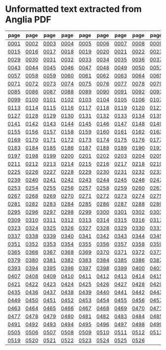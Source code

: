 # Unformatted text extracted from Anglia PDF

|page|page|page|page|page|page|page|page|page|page|page|page|page|page|
|----|----|----|----|----|----|----|----|----|----|----|----|----|----|
|[0001](txt/pg_0001.txt)|[0002](txt/pg_0002.txt)|[0003](txt/pg_0003.txt)|[0004](txt/pg_0004.txt)|[0005](txt/pg_0005.txt)|[0006](txt/pg_0006.txt)|[0007](txt/pg_0007.txt)|[0008](txt/pg_0008.txt)|[0009](txt/pg_0009.txt)|[0010](txt/pg_0010.txt)|[0011](txt/pg_0011.txt)|[0012](txt/pg_0012.txt)|[0013](txt/pg_0013.txt)|[0014](txt/pg_0014.txt)|
|[0015](txt/pg_0015.txt)|[0016](txt/pg_0016.txt)|[0017](txt/pg_0017.txt)|[0018](txt/pg_0018.txt)|[0019](txt/pg_0019.txt)|[0020](txt/pg_0020.txt)|[0021](txt/pg_0021.txt)|[0022](txt/pg_0022.txt)|[0023](txt/pg_0023.txt)|[0024](txt/pg_0024.txt)|[0025](txt/pg_0025.txt)|[0026](txt/pg_0026.txt)|[0027](txt/pg_0027.txt)|[0028](txt/pg_0028.txt)|
|[0029](txt/pg_0029.txt)|[0030](txt/pg_0030.txt)|[0031](txt/pg_0031.txt)|[0032](txt/pg_0032.txt)|[0033](txt/pg_0033.txt)|[0034](txt/pg_0034.txt)|[0035](txt/pg_0035.txt)|[0036](txt/pg_0036.txt)|[0037](txt/pg_0037.txt)|[0038](txt/pg_0038.txt)|[0039](txt/pg_0039.txt)|[0040](txt/pg_0040.txt)|[0041](txt/pg_0041.txt)|[0042](txt/pg_0042.txt)|
|[0043](txt/pg_0043.txt)|[0044](txt/pg_0044.txt)|[0045](txt/pg_0045.txt)|[0046](txt/pg_0046.txt)|[0047](txt/pg_0047.txt)|[0048](txt/pg_0048.txt)|[0049](txt/pg_0049.txt)|[0050](txt/pg_0050.txt)|[0051](txt/pg_0051.txt)|[0052](txt/pg_0052.txt)|[0053](txt/pg_0053.txt)|[0054](txt/pg_0054.txt)|[0055](txt/pg_0055.txt)|[0056](txt/pg_0056.txt)|
|[0057](txt/pg_0057.txt)|[0058](txt/pg_0058.txt)|[0059](txt/pg_0059.txt)|[0060](txt/pg_0060.txt)|[0061](txt/pg_0061.txt)|[0062](txt/pg_0062.txt)|[0063](txt/pg_0063.txt)|[0064](txt/pg_0064.txt)|[0065](txt/pg_0065.txt)|[0066](txt/pg_0066.txt)|[0067](txt/pg_0067.txt)|[0068](txt/pg_0068.txt)|[0069](txt/pg_0069.txt)|[0070](txt/pg_0070.txt)|
|[0071](txt/pg_0071.txt)|[0072](txt/pg_0072.txt)|[0073](txt/pg_0073.txt)|[0074](txt/pg_0074.txt)|[0075](txt/pg_0075.txt)|[0076](txt/pg_0076.txt)|[0077](txt/pg_0077.txt)|[0078](txt/pg_0078.txt)|[0079](txt/pg_0079.txt)|[0080](txt/pg_0080.txt)|[0081](txt/pg_0081.txt)|[0082](txt/pg_0082.txt)|[0083](txt/pg_0083.txt)|[0084](txt/pg_0084.txt)|
|[0085](txt/pg_0085.txt)|[0086](txt/pg_0086.txt)|[0087](txt/pg_0087.txt)|[0088](txt/pg_0088.txt)|[0089](txt/pg_0089.txt)|[0090](txt/pg_0090.txt)|[0091](txt/pg_0091.txt)|[0092](txt/pg_0092.txt)|[0093](txt/pg_0093.txt)|[0094](txt/pg_0094.txt)|[0095](txt/pg_0095.txt)|[0096](txt/pg_0096.txt)|[0097](txt/pg_0097.txt)|[0098](txt/pg_0098.txt)|
|[0099](txt/pg_0099.txt)|[0100](txt/pg_0100.txt)|[0101](txt/pg_0101.txt)|[0102](txt/pg_0102.txt)|[0103](txt/pg_0103.txt)|[0104](txt/pg_0104.txt)|[0105](txt/pg_0105.txt)|[0106](txt/pg_0106.txt)|[0107](txt/pg_0107.txt)|[0108](txt/pg_0108.txt)|[0109](txt/pg_0109.txt)|[0110](txt/pg_0110.txt)|[0111](txt/pg_0111.txt)|[0112](txt/pg_0112.txt)|
|[0113](txt/pg_0113.txt)|[0114](txt/pg_0114.txt)|[0115](txt/pg_0115.txt)|[0116](txt/pg_0116.txt)|[0117](txt/pg_0117.txt)|[0118](txt/pg_0118.txt)|[0119](txt/pg_0119.txt)|[0120](txt/pg_0120.txt)|[0121](txt/pg_0121.txt)|[0122](txt/pg_0122.txt)|[0123](txt/pg_0123.txt)|[0124](txt/pg_0124.txt)|[0125](txt/pg_0125.txt)|[0126](txt/pg_0126.txt)|
|[0127](txt/pg_0127.txt)|[0128](txt/pg_0128.txt)|[0129](txt/pg_0129.txt)|[0130](txt/pg_0130.txt)|[0131](txt/pg_0131.txt)|[0132](txt/pg_0132.txt)|[0133](txt/pg_0133.txt)|[0134](txt/pg_0134.txt)|[0135](txt/pg_0135.txt)|[0136](txt/pg_0136.txt)|[0137](txt/pg_0137.txt)|[0138](txt/pg_0138.txt)|[0139](txt/pg_0139.txt)|[0140](txt/pg_0140.txt)|
|[0141](txt/pg_0141.txt)|[0142](txt/pg_0142.txt)|[0143](txt/pg_0143.txt)|[0144](txt/pg_0144.txt)|[0145](txt/pg_0145.txt)|[0146](txt/pg_0146.txt)|[0147](txt/pg_0147.txt)|[0148](txt/pg_0148.txt)|[0149](txt/pg_0149.txt)|[0150](txt/pg_0150.txt)|[0151](txt/pg_0151.txt)|[0152](txt/pg_0152.txt)|[0153](txt/pg_0153.txt)|[0154](txt/pg_0154.txt)|
|[0155](txt/pg_0155.txt)|[0156](txt/pg_0156.txt)|[0157](txt/pg_0157.txt)|[0158](txt/pg_0158.txt)|[0159](txt/pg_0159.txt)|[0160](txt/pg_0160.txt)|[0161](txt/pg_0161.txt)|[0162](txt/pg_0162.txt)|[0163](txt/pg_0163.txt)|[0164](txt/pg_0164.txt)|[0165](txt/pg_0165.txt)|[0166](txt/pg_0166.txt)|[0167](txt/pg_0167.txt)|[0168](txt/pg_0168.txt)|
|[0169](txt/pg_0169.txt)|[0170](txt/pg_0170.txt)|[0171](txt/pg_0171.txt)|[0172](txt/pg_0172.txt)|[0173](txt/pg_0173.txt)|[0174](txt/pg_0174.txt)|[0175](txt/pg_0175.txt)|[0176](txt/pg_0176.txt)|[0177](txt/pg_0177.txt)|[0178](txt/pg_0178.txt)|[0179](txt/pg_0179.txt)|[0180](txt/pg_0180.txt)|[0181](txt/pg_0181.txt)|[0182](txt/pg_0182.txt)|
|[0183](txt/pg_0183.txt)|[0184](txt/pg_0184.txt)|[0185](txt/pg_0185.txt)|[0186](txt/pg_0186.txt)|[0187](txt/pg_0187.txt)|[0188](txt/pg_0188.txt)|[0189](txt/pg_0189.txt)|[0190](txt/pg_0190.txt)|[0191](txt/pg_0191.txt)|[0192](txt/pg_0192.txt)|[0193](txt/pg_0193.txt)|[0194](txt/pg_0194.txt)|[0195](txt/pg_0195.txt)|[0196](txt/pg_0196.txt)|
|[0197](txt/pg_0197.txt)|[0198](txt/pg_0198.txt)|[0199](txt/pg_0199.txt)|[0200](txt/pg_0200.txt)|[0201](txt/pg_0201.txt)|[0202](txt/pg_0202.txt)|[0203](txt/pg_0203.txt)|[0204](txt/pg_0204.txt)|[0205](txt/pg_0205.txt)|[0206](txt/pg_0206.txt)|[0207](txt/pg_0207.txt)|[0208](txt/pg_0208.txt)|[0209](txt/pg_0209.txt)|[0210](txt/pg_0210.txt)|
|[0211](txt/pg_0211.txt)|[0212](txt/pg_0212.txt)|[0213](txt/pg_0213.txt)|[0214](txt/pg_0214.txt)|[0215](txt/pg_0215.txt)|[0216](txt/pg_0216.txt)|[0217](txt/pg_0217.txt)|[0218](txt/pg_0218.txt)|[0219](txt/pg_0219.txt)|[0220](txt/pg_0220.txt)|[0221](txt/pg_0221.txt)|[0222](txt/pg_0222.txt)|[0223](txt/pg_0223.txt)|[0224](txt/pg_0224.txt)|
|[0225](txt/pg_0225.txt)|[0226](txt/pg_0226.txt)|[0227](txt/pg_0227.txt)|[0228](txt/pg_0228.txt)|[0229](txt/pg_0229.txt)|[0230](txt/pg_0230.txt)|[0231](txt/pg_0231.txt)|[0232](txt/pg_0232.txt)|[0233](txt/pg_0233.txt)|[0234](txt/pg_0234.txt)|[0235](txt/pg_0235.txt)|[0236](txt/pg_0236.txt)|[0237](txt/pg_0237.txt)|[0238](txt/pg_0238.txt)|
|[0239](txt/pg_0239.txt)|[0240](txt/pg_0240.txt)|[0241](txt/pg_0241.txt)|[0242](txt/pg_0242.txt)|[0243](txt/pg_0243.txt)|[0244](txt/pg_0244.txt)|[0245](txt/pg_0245.txt)|[0246](txt/pg_0246.txt)|[0247](txt/pg_0247.txt)|[0248](txt/pg_0248.txt)|[0249](txt/pg_0249.txt)|[0250](txt/pg_0250.txt)|[0251](txt/pg_0251.txt)|[0252](txt/pg_0252.txt)|
|[0253](txt/pg_0253.txt)|[0254](txt/pg_0254.txt)|[0255](txt/pg_0255.txt)|[0256](txt/pg_0256.txt)|[0257](txt/pg_0257.txt)|[0258](txt/pg_0258.txt)|[0259](txt/pg_0259.txt)|[0260](txt/pg_0260.txt)|[0261](txt/pg_0261.txt)|[0262](txt/pg_0262.txt)|[0263](txt/pg_0263.txt)|[0264](txt/pg_0264.txt)|[0265](txt/pg_0265.txt)|[0266](txt/pg_0266.txt)|
|[0267](txt/pg_0267.txt)|[0268](txt/pg_0268.txt)|[0269](txt/pg_0269.txt)|[0270](txt/pg_0270.txt)|[0271](txt/pg_0271.txt)|[0272](txt/pg_0272.txt)|[0273](txt/pg_0273.txt)|[0274](txt/pg_0274.txt)|[0275](txt/pg_0275.txt)|[0276](txt/pg_0276.txt)|[0277](txt/pg_0277.txt)|[0278](txt/pg_0278.txt)|[0279](txt/pg_0279.txt)|[0280](txt/pg_0280.txt)|
|[0281](txt/pg_0281.txt)|[0282](txt/pg_0282.txt)|[0283](txt/pg_0283.txt)|[0284](txt/pg_0284.txt)|[0285](txt/pg_0285.txt)|[0286](txt/pg_0286.txt)|[0287](txt/pg_0287.txt)|[0288](txt/pg_0288.txt)|[0289](txt/pg_0289.txt)|[0290](txt/pg_0290.txt)|[0291](txt/pg_0291.txt)|[0292](txt/pg_0292.txt)|[0293](txt/pg_0293.txt)|[0294](txt/pg_0294.txt)|
|[0295](txt/pg_0295.txt)|[0296](txt/pg_0296.txt)|[0297](txt/pg_0297.txt)|[0298](txt/pg_0298.txt)|[0299](txt/pg_0299.txt)|[0300](txt/pg_0300.txt)|[0301](txt/pg_0301.txt)|[0302](txt/pg_0302.txt)|[0303](txt/pg_0303.txt)|[0304](txt/pg_0304.txt)|[0305](txt/pg_0305.txt)|[0306](txt/pg_0306.txt)|[0307](txt/pg_0307.txt)|[0308](txt/pg_0308.txt)|
|[0309](txt/pg_0309.txt)|[0310](txt/pg_0310.txt)|[0311](txt/pg_0311.txt)|[0312](txt/pg_0312.txt)|[0313](txt/pg_0313.txt)|[0314](txt/pg_0314.txt)|[0315](txt/pg_0315.txt)|[0316](txt/pg_0316.txt)|[0317](txt/pg_0317.txt)|[0318](txt/pg_0318.txt)|[0319](txt/pg_0319.txt)|[0320](txt/pg_0320.txt)|[0321](txt/pg_0321.txt)|[0322](txt/pg_0322.txt)|
|[0323](txt/pg_0323.txt)|[0324](txt/pg_0324.txt)|[0325](txt/pg_0325.txt)|[0326](txt/pg_0326.txt)|[0327](txt/pg_0327.txt)|[0328](txt/pg_0328.txt)|[0329](txt/pg_0329.txt)|[0330](txt/pg_0330.txt)|[0331](txt/pg_0331.txt)|[0332](txt/pg_0332.txt)|[0333](txt/pg_0333.txt)|[0334](txt/pg_0334.txt)|[0335](txt/pg_0335.txt)|[0336](txt/pg_0336.txt)|
|[0337](txt/pg_0337.txt)|[0338](txt/pg_0338.txt)|[0339](txt/pg_0339.txt)|[0340](txt/pg_0340.txt)|[0341](txt/pg_0341.txt)|[0342](txt/pg_0342.txt)|[0343](txt/pg_0343.txt)|[0344](txt/pg_0344.txt)|[0345](txt/pg_0345.txt)|[0346](txt/pg_0346.txt)|[0347](txt/pg_0347.txt)|[0348](txt/pg_0348.txt)|[0349](txt/pg_0349.txt)|[0350](txt/pg_0350.txt)|
|[0351](txt/pg_0351.txt)|[0352](txt/pg_0352.txt)|[0353](txt/pg_0353.txt)|[0354](txt/pg_0354.txt)|[0355](txt/pg_0355.txt)|[0356](txt/pg_0356.txt)|[0357](txt/pg_0357.txt)|[0358](txt/pg_0358.txt)|[0359](txt/pg_0359.txt)|[0360](txt/pg_0360.txt)|[0361](txt/pg_0361.txt)|[0362](txt/pg_0362.txt)|[0363](txt/pg_0363.txt)|[0364](txt/pg_0364.txt)|
|[0365](txt/pg_0365.txt)|[0366](txt/pg_0366.txt)|[0367](txt/pg_0367.txt)|[0368](txt/pg_0368.txt)|[0369](txt/pg_0369.txt)|[0370](txt/pg_0370.txt)|[0371](txt/pg_0371.txt)|[0372](txt/pg_0372.txt)|[0373](txt/pg_0373.txt)|[0374](txt/pg_0374.txt)|[0375](txt/pg_0375.txt)|[0376](txt/pg_0376.txt)|[0377](txt/pg_0377.txt)|[0378](txt/pg_0378.txt)|
|[0379](txt/pg_0379.txt)|[0380](txt/pg_0380.txt)|[0381](txt/pg_0381.txt)|[0382](txt/pg_0382.txt)|[0383](txt/pg_0383.txt)|[0384](txt/pg_0384.txt)|[0385](txt/pg_0385.txt)|[0386](txt/pg_0386.txt)|[0387](txt/pg_0387.txt)|[0388](txt/pg_0388.txt)|[0389](txt/pg_0389.txt)|[0390](txt/pg_0390.txt)|[0391](txt/pg_0391.txt)|[0392](txt/pg_0392.txt)|
|[0393](txt/pg_0393.txt)|[0394](txt/pg_0394.txt)|[0395](txt/pg_0395.txt)|[0396](txt/pg_0396.txt)|[0397](txt/pg_0397.txt)|[0398](txt/pg_0398.txt)|[0399](txt/pg_0399.txt)|[0400](txt/pg_0400.txt)|[0401](txt/pg_0401.txt)|[0402](txt/pg_0402.txt)|[0403](txt/pg_0403.txt)|[0404](txt/pg_0404.txt)|[0405](txt/pg_0405.txt)|[0406](txt/pg_0406.txt)|
|[0407](txt/pg_0407.txt)|[0408](txt/pg_0408.txt)|[0409](txt/pg_0409.txt)|[0410](txt/pg_0410.txt)|[0411](txt/pg_0411.txt)|[0412](txt/pg_0412.txt)|[0413](txt/pg_0413.txt)|[0414](txt/pg_0414.txt)|[0415](txt/pg_0415.txt)|[0416](txt/pg_0416.txt)|[0417](txt/pg_0417.txt)|[0418](txt/pg_0418.txt)|[0419](txt/pg_0419.txt)|[0420](txt/pg_0420.txt)|
|[0421](txt/pg_0421.txt)|[0422](txt/pg_0422.txt)|[0423](txt/pg_0423.txt)|[0424](txt/pg_0424.txt)|[0425](txt/pg_0425.txt)|[0426](txt/pg_0426.txt)|[0427](txt/pg_0427.txt)|[0428](txt/pg_0428.txt)|[0429](txt/pg_0429.txt)|[0430](txt/pg_0430.txt)|[0431](txt/pg_0431.txt)|[0432](txt/pg_0432.txt)|[0433](txt/pg_0433.txt)|[0434](txt/pg_0434.txt)|
|[0435](txt/pg_0435.txt)|[0436](txt/pg_0436.txt)|[0437](txt/pg_0437.txt)|[0438](txt/pg_0438.txt)|[0439](txt/pg_0439.txt)|[0440](txt/pg_0440.txt)|[0441](txt/pg_0441.txt)|[0442](txt/pg_0442.txt)|[0443](txt/pg_0443.txt)|[0444](txt/pg_0444.txt)|[0445](txt/pg_0445.txt)|[0446](txt/pg_0446.txt)|[0447](txt/pg_0447.txt)|[0448](txt/pg_0448.txt)|
|[0449](txt/pg_0449.txt)|[0450](txt/pg_0450.txt)|[0451](txt/pg_0451.txt)|[0452](txt/pg_0452.txt)|[0453](txt/pg_0453.txt)|[0454](txt/pg_0454.txt)|[0455](txt/pg_0455.txt)|[0456](txt/pg_0456.txt)|[0457](txt/pg_0457.txt)|[0458](txt/pg_0458.txt)|[0459](txt/pg_0459.txt)|[0460](txt/pg_0460.txt)|[0461](txt/pg_0461.txt)|[0462](txt/pg_0462.txt)|
|[0463](txt/pg_0463.txt)|[0464](txt/pg_0464.txt)|[0465](txt/pg_0465.txt)|[0466](txt/pg_0466.txt)|[0467](txt/pg_0467.txt)|[0468](txt/pg_0468.txt)|[0469](txt/pg_0469.txt)|[0470](txt/pg_0470.txt)|[0471](txt/pg_0471.txt)|[0472](txt/pg_0472.txt)|[0473](txt/pg_0473.txt)|[0474](txt/pg_0474.txt)|[0475](txt/pg_0475.txt)|[0476](txt/pg_0476.txt)|
|[0477](txt/pg_0477.txt)|[0478](txt/pg_0478.txt)|[0479](txt/pg_0479.txt)|[0480](txt/pg_0480.txt)|[0481](txt/pg_0481.txt)|[0482](txt/pg_0482.txt)|[0483](txt/pg_0483.txt)|[0484](txt/pg_0484.txt)|[0485](txt/pg_0485.txt)|[0486](txt/pg_0486.txt)|[0487](txt/pg_0487.txt)|[0488](txt/pg_0488.txt)|[0489](txt/pg_0489.txt)|[0490](txt/pg_0490.txt)|
|[0491](txt/pg_0491.txt)|[0492](txt/pg_0492.txt)|[0493](txt/pg_0493.txt)|[0494](txt/pg_0494.txt)|[0495](txt/pg_0495.txt)|[0496](txt/pg_0496.txt)|[0497](txt/pg_0497.txt)|[0498](txt/pg_0498.txt)|[0499](txt/pg_0499.txt)|[0500](txt/pg_0500.txt)|[0501](txt/pg_0501.txt)|[0502](txt/pg_0502.txt)|[0503](txt/pg_0503.txt)|[0504](txt/pg_0504.txt)|
|[0505](txt/pg_0505.txt)|[0506](txt/pg_0506.txt)|[0507](txt/pg_0507.txt)|[0508](txt/pg_0508.txt)|[0509](txt/pg_0509.txt)|[0510](txt/pg_0510.txt)|[0511](txt/pg_0511.txt)|[0512](txt/pg_0512.txt)|[0513](txt/pg_0513.txt)|[0514](txt/pg_0514.txt)|[0515](txt/pg_0515.txt)|[0516](txt/pg_0516.txt)|[0517](txt/pg_0517.txt)|[0518](txt/pg_0518.txt)|
|[0519](txt/pg_0519.txt)|[0520](txt/pg_0520.txt)|[0521](txt/pg_0521.txt)|[0522](txt/pg_0522.txt)|[0523](txt/pg_0523.txt)|[0524](txt/pg_0524.txt)|[0525](txt/pg_0525.txt)|[0526](txt/pg_0526.txt)|||||||
